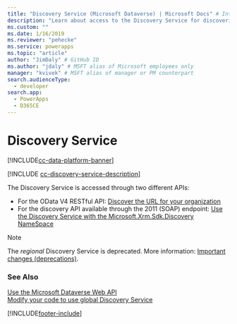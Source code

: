 ```yaml
---
title: "Discovery Service (Microsoft Dataverse) | Microsoft Docs" # Intent and product brand in a unique string of 43-59 chars including spaces
description: "Learn about access to the Discovery Service for discovering business organization instance details."
ms.custom: ""
ms.date: 1/16/2019
ms.reviewer: "pehecke"
ms.service: powerapps
ms.topic: "article"
author: "JimDaly" # GitHub ID
ms.author: "jdaly" # MSFT alias of Microsoft employees only
manager: "kvivek" # MSFT alias of manager or PM counterpart
search.audienceType: 
  - developer
search.app: 
  - PowerApps
  - D365CE
---
```

# Discovery Service

[!INCLUDE[cc-data-platform-banner](../../includes/cc-data-platform-banner.md)]

[!INCLUDE [cc-discovery-service-description](includes/cc-discovery-service-description.md)]

The Discovery Service is accessed through two different APIs:

- For the OData V4 RESTful API: [Discover the URL for your organization](webapi/discover-url-organization-web-api.md)
- For the discovery API available through the 2011 (SOAP) endpoint: [Use the Discovery Service with the Microsoft.Xrm.Sdk.Discovery NameSpace](org-service/discovery-service.md)

> [!NOTE]
> The *regional* Discovery Service is deprecated. More information: [Important changes (deprecations)](/power-platform/important-changes-coming.md).

### See Also

[Use the Microsoft Dataverse Web API](webapi/overview.md)<br />
[Modify your code to use global Discovery Service](webapi/discovery-orgsdk-to-webapi.md)


[!INCLUDE[footer-include](../../includes/footer-banner.md)]